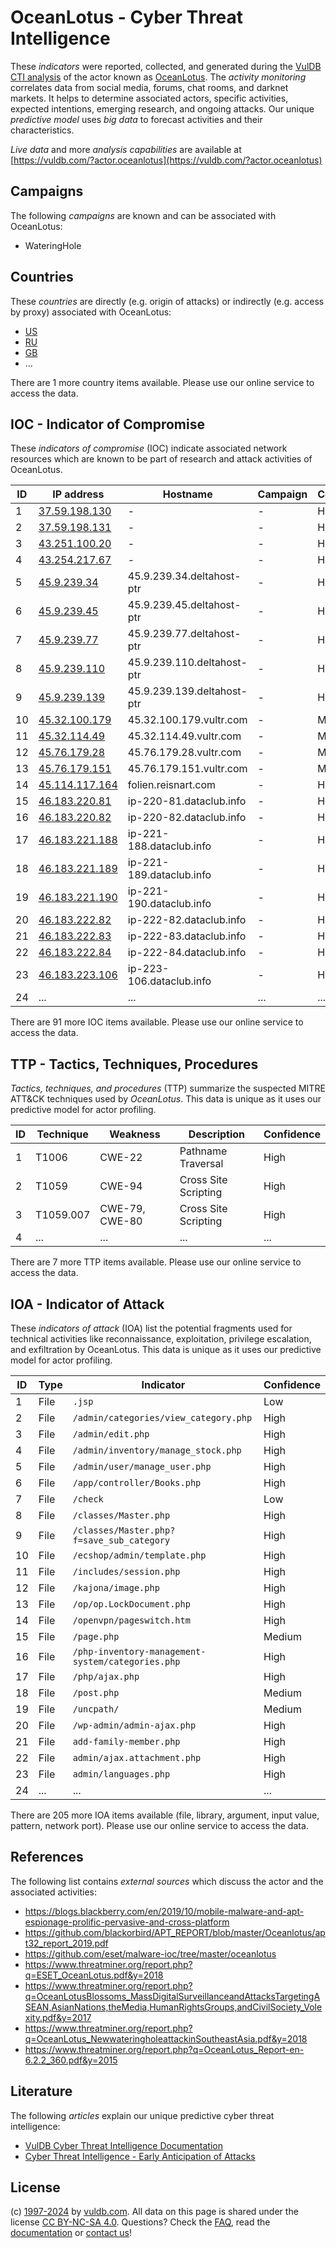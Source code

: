 # OceanLotus - Cyber Threat Intelligence

These _indicators_ were reported, collected, and generated during the [VulDB CTI analysis](https://vuldb.com/?kb.cti) of the actor known as [OceanLotus](https://vuldb.com/?actor.oceanlotus). The _activity monitoring_ correlates data from social media, forums, chat rooms, and darknet markets. It helps to determine associated actors, specific activities, expected intentions, emerging research, and ongoing attacks. Our unique _predictive model_ uses _big data_ to forecast activities and their characteristics.

_Live data_ and more _analysis capabilities_ are available at [https://vuldb.com/?actor.oceanlotus](https://vuldb.com/?actor.oceanlotus)

## Campaigns

The following _campaigns_ are known and can be associated with OceanLotus:

* WateringHole

## Countries

These _countries_ are directly (e.g. origin of attacks) or indirectly (e.g. access by proxy) associated with OceanLotus:

* [US](https://vuldb.com/?country.us)
* [RU](https://vuldb.com/?country.ru)
* [GB](https://vuldb.com/?country.gb)
* ...

There are 1 more country items available. Please use our online service to access the data.

## IOC - Indicator of Compromise

These _indicators of compromise_ (IOC) indicate associated network resources which are known to be part of research and attack activities of OceanLotus.

ID | IP address | Hostname | Campaign | Confidence
-- | ---------- | -------- | -------- | ----------
1 | [37.59.198.130](https://vuldb.com/?ip.37.59.198.130) | - | - | High
2 | [37.59.198.131](https://vuldb.com/?ip.37.59.198.131) | - | - | High
3 | [43.251.100.20](https://vuldb.com/?ip.43.251.100.20) | - | - | High
4 | [43.254.217.67](https://vuldb.com/?ip.43.254.217.67) | - | - | High
5 | [45.9.239.34](https://vuldb.com/?ip.45.9.239.34) | 45.9.239.34.deltahost-ptr | - | High
6 | [45.9.239.45](https://vuldb.com/?ip.45.9.239.45) | 45.9.239.45.deltahost-ptr | - | High
7 | [45.9.239.77](https://vuldb.com/?ip.45.9.239.77) | 45.9.239.77.deltahost-ptr | - | High
8 | [45.9.239.110](https://vuldb.com/?ip.45.9.239.110) | 45.9.239.110.deltahost-ptr | - | High
9 | [45.9.239.139](https://vuldb.com/?ip.45.9.239.139) | 45.9.239.139.deltahost-ptr | - | High
10 | [45.32.100.179](https://vuldb.com/?ip.45.32.100.179) | 45.32.100.179.vultr.com | - | Medium
11 | [45.32.114.49](https://vuldb.com/?ip.45.32.114.49) | 45.32.114.49.vultr.com | - | Medium
12 | [45.76.179.28](https://vuldb.com/?ip.45.76.179.28) | 45.76.179.28.vultr.com | - | Medium
13 | [45.76.179.151](https://vuldb.com/?ip.45.76.179.151) | 45.76.179.151.vultr.com | - | Medium
14 | [45.114.117.164](https://vuldb.com/?ip.45.114.117.164) | folien.reisnart.com | - | High
15 | [46.183.220.81](https://vuldb.com/?ip.46.183.220.81) | ip-220-81.dataclub.info | - | High
16 | [46.183.220.82](https://vuldb.com/?ip.46.183.220.82) | ip-220-82.dataclub.info | - | High
17 | [46.183.221.188](https://vuldb.com/?ip.46.183.221.188) | ip-221-188.dataclub.info | - | High
18 | [46.183.221.189](https://vuldb.com/?ip.46.183.221.189) | ip-221-189.dataclub.info | - | High
19 | [46.183.221.190](https://vuldb.com/?ip.46.183.221.190) | ip-221-190.dataclub.info | - | High
20 | [46.183.222.82](https://vuldb.com/?ip.46.183.222.82) | ip-222-82.dataclub.info | - | High
21 | [46.183.222.83](https://vuldb.com/?ip.46.183.222.83) | ip-222-83.dataclub.info | - | High
22 | [46.183.222.84](https://vuldb.com/?ip.46.183.222.84) | ip-222-84.dataclub.info | - | High
23 | [46.183.223.106](https://vuldb.com/?ip.46.183.223.106) | ip-223-106.dataclub.info | - | High
24 | ... | ... | ... | ...

There are 91 more IOC items available. Please use our online service to access the data.

## TTP - Tactics, Techniques, Procedures

_Tactics, techniques, and procedures_ (TTP) summarize the suspected MITRE ATT&CK techniques used by _OceanLotus_. This data is unique as it uses our predictive model for actor profiling.

ID | Technique | Weakness | Description | Confidence
-- | --------- | -------- | ----------- | ----------
1 | T1006 | CWE-22 | Pathname Traversal | High
2 | T1059 | CWE-94 | Cross Site Scripting | High
3 | T1059.007 | CWE-79, CWE-80 | Cross Site Scripting | High
4 | ... | ... | ... | ...

There are 7 more TTP items available. Please use our online service to access the data.

## IOA - Indicator of Attack

These _indicators of attack_ (IOA) list the potential fragments used for technical activities like reconnaissance, exploitation, privilege escalation, and exfiltration by OceanLotus. This data is unique as it uses our predictive model for actor profiling.

ID | Type | Indicator | Confidence
-- | ---- | --------- | ----------
1 | File | `.jsp` | Low
2 | File | `/admin/categories/view_category.php` | High
3 | File | `/admin/edit.php` | High
4 | File | `/admin/inventory/manage_stock.php` | High
5 | File | `/admin/user/manage_user.php` | High
6 | File | `/app/controller/Books.php` | High
7 | File | `/check` | Low
8 | File | `/classes/Master.php` | High
9 | File | `/classes/Master.php?f=save_sub_category` | High
10 | File | `/ecshop/admin/template.php` | High
11 | File | `/includes/session.php` | High
12 | File | `/kajona/image.php` | High
13 | File | `/op/op.LockDocument.php` | High
14 | File | `/openvpn/pageswitch.htm` | High
15 | File | `/page.php` | Medium
16 | File | `/php-inventory-management-system/categories.php` | High
17 | File | `/php/ajax.php` | High
18 | File | `/post.php` | Medium
19 | File | `/uncpath/` | Medium
20 | File | `/wp-admin/admin-ajax.php` | High
21 | File | `add-family-member.php` | High
22 | File | `admin/ajax.attachment.php` | High
23 | File | `admin/languages.php` | High
24 | ... | ... | ...

There are 205 more IOA items available (file, library, argument, input value, pattern, network port). Please use our online service to access the data.

## References

The following list contains _external sources_ which discuss the actor and the associated activities:

* https://blogs.blackberry.com/en/2019/10/mobile-malware-and-apt-espionage-prolific-pervasive-and-cross-platform
* https://github.com/blackorbird/APT_REPORT/blob/master/Oceanlotus/apt32_report_2019.pdf
* https://github.com/eset/malware-ioc/tree/master/oceanlotus
* https://www.threatminer.org/report.php?q=ESET_OceanLotus.pdf&y=2018
* https://www.threatminer.org/report.php?q=OceanLotusBlossoms_MassDigitalSurveillanceandAttacksTargetingASEAN,AsianNations,theMedia,HumanRightsGroups,andCivilSociety_Volexity.pdf&y=2017
* https://www.threatminer.org/report.php?q=OceanLotus_NewwateringholeattackinSoutheastAsia.pdf&y=2018
* https://www.threatminer.org/report.php?q=OceanLotus_Report-en-6.2.2_360.pdf&y=2015

## Literature

The following _articles_ explain our unique predictive cyber threat intelligence:

* [VulDB Cyber Threat Intelligence Documentation](https://vuldb.com/?kb.cti)
* [Cyber Threat Intelligence - Early Anticipation of Attacks](https://www.scip.ch/en/?labs.20201022)

## License

(c) [1997-2024](https://vuldb.com/?kb.changelog) by [vuldb.com](https://vuldb.com/?kb.about). All data on this page is shared under the license [CC BY-NC-SA 4.0](https://creativecommons.org/licenses/by-nc-sa/4.0/). Questions? Check the [FAQ](https://vuldb.com/?kb.faq), read the [documentation](https://vuldb.com/?kb) or [contact us](https://vuldb.com/?contact)!
